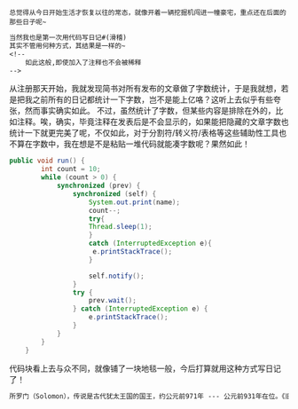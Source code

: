 `总觉得从今日开始生活才恢复以往的常态，就像开着一辆挖掘机闯进一幢豪宅，重点还在后面的那些日子呢~`

```txt
当然我也是第一次用代码写日记#(滑稽)
其实不管用何种方式，其结果是一样的~
<!--
    如此这般,即使加入了注释也不会被稀释
-->
```

从注册那天开始，我就发现简书对所有发布的文章做了字数统计，于是我就想，若是把我之前所有的日记都统计一下字数，岂不是能上亿咯？这听上去似乎有些夸张，然而事实确实如此。
不过，虽然统计了字数，但某些内容是排除在外的，比如注释。唉，确实，毕竟注释在发表后是不会显示的，如果能把隐藏的文章字数也统计一下就更完美了呢，不仅如此，对于分割符/转义符/表格等这些辅助性工具也不算在字数中，我在想是不是粘贴一堆代码就能凑字数呢？果然如此！

```java
public void run() {   
        int count = 10;   
        while (count > 0) {   
            synchronized (prev) {   
                synchronized (self) {   
                    System.out.print(name);   
                    count--;  
                    try{
                    Thread.sleep(1);
                    }
                    catch (InterruptedException e){
                     e.printStackTrace();
                    }

                    self.notify();   
                }   
                try {   
                    prev.wait();   
                } catch (InterruptedException e) {   
                    e.printStackTrace();   
                }   
            }   
        }   
    }

```

代码块看上去与众不同，就像铺了一块地毯一般，今后打算就用这种方式写日记了！

```txt
所罗门（Solomon），传说是古代犹太王国的国王，约公元前971年 --- 公元前931年在位。《旧约·列王纪》称他有超人的智慧。所罗门在位期间，把首都耶路撒冷建成圣城，成为犹太教的膜拜中心，也为基督教、伊斯兰教奉为圣地。所罗门时代又是古代希伯来文化发展的重要阶段，许多文学作品都以他的名字命名，并在以后成为《旧约全书》的重要组成部分。《旧约全书》是犹太教的经典，也为基督教所全盘接受~

```